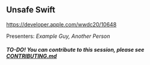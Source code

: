 ## Unsafe Swift

https://developer.apple.com/wwdc20/10648

Presenters: _Example Guy, Another Person_

##### TO-DO! You can contribute to this session, please see [CONTRIBUTING.md](CONTRIBUTING.md)
